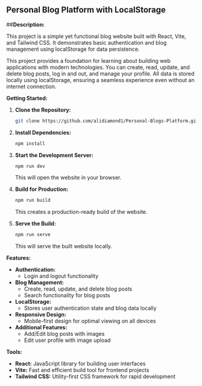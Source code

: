 ## Personal Blog Platform with LocalStorage

##**Description:**

This project is a simple yet functional blog website built with React, Vite, and Tailwind CSS. It demonstrates basic authentication and blog management using localStorage for data persistence.

This project provides a foundation for learning about building web applications with modern technologies. You can create, read, update, and delete blog posts, log in and out, and manage your profile. All data is stored locally using localStorage, ensuring a seamless experience even without an internet connection.

**Getting Started:**

1. **Clone the Repository:**
   ```bash
   git clone https://github.com/alidiamond1/Personal-Blogs-Platform.git
   ```

2. **Install Dependencies:**
   ```bash
   npm install
   ```

3. **Start the Development Server:**
   ```bash
   npm run dev
   ```
   This will open the website in your browser.

4. **Build for Production:**
   ```bash
   npm run build
   ```
   This creates a production-ready build of the website.

5. **Serve the Build:**
   ```bash
   npm run serve
   ```
   This will serve the built website locally.

**Features:**

* **Authentication:**
    * Login and logout functionality
* **Blog Management:**
    * Create, read, update, and delete blog posts
    * Search functionality for blog posts
* **LocalStorage:**
    * Stores user authentication state and blog data locally
* **Responsive Design:**
    * Mobile-first design for optimal viewing on all devices
* **Additional Features:**
    * Add/Edit blog posts with images
    * Edit user profile with image upload


**Tools:**

* **React:** JavaScript library for building user interfaces
* **Vite:** Fast and efficient build tool for frontend projects
* **Tailwind CSS:** Utility-first CSS framework for rapid development



